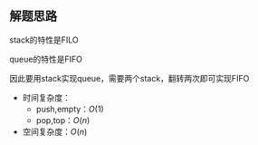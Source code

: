 ## 解题思路

stack的特性是FILO

queue的特性是FIFO

因此要用stack实现queue，需要两个stack，翻转两次即可实现FIFO

+ 时间复杂度：
  + push,empty：$O(1)$
  + pop,top：$O(n)$
+ 空间复杂度：$O(n)$